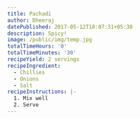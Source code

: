 ```yaml
---
title: Pachadi
author: Dheeraj
datePublished: 2017-05-12T18:07:31+05:30
description: Spicy!
image: /public/img/temp.jpg
totalTimeHours: '0'
totalTimeMinutes: '30'
recipeYield: 2 servings
recipeIngredient:
  - Chillies
  - Onions
  - Salt
recipeInstructions: |-
  1. Mix well
  2. Serve
---
```

